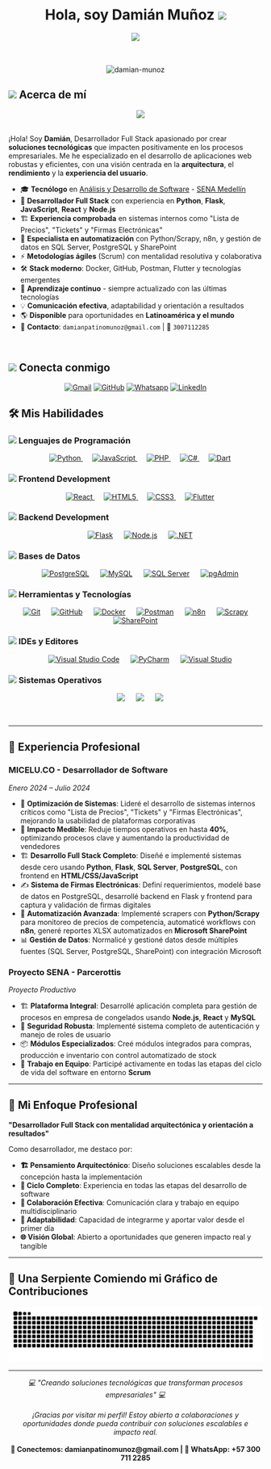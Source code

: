 <h1 align="center">Hola, soy Damián Muñoz <img src="https://media.giphy.com/media/hvRJCLFzcasrR4ia7z/giphy.gif" width="35"></h1>
<p align="center">
  <a href="https://github.com/DenverCoder1/readme-typing-svg"><img src="https://readme-typing-svg.herokuapp.com?font=Time+New+Roman&color=%23C8BE25&size=25&center=true&vCenter=true&width=600&height=100&lines=Desarrollador+Full+Stack;Especialista+en+Python+%26+JavaScript;Tecnólogo+SENA+en+Desarrollo+de+Software;Creador+de+Soluciones+Escalables;Experto+en+Arquitectura+Web;Automatización+%26+Optimización;Siempre+aprendiendo+nuevas+tecnologías"></a>
</p>

<br>

<p align="center"> 
	<img src="https://komarev.com/ghpvc/?username=tuusuario&label=Visitas%20al%20perfil&color=0047AB&style=plastic?" alt="damian-munoz" height=25px, width=160px/> 
</p>

## <picture><img src = "https://github.com/7oSkaaa/7oSkaaa/blob/main/Images/about_me.gif?raw=true" width = 50px></picture> Acerca de mí

<picture> <img align="right" src="https://github.com/7oSkaaa/7oSkaaa/blob/main/Images/Right_Side.gif?raw=true" width = 250px></picture>

<br><br>

¡Hola! Soy **Damián**, Desarrollador Full Stack apasionado por crear **soluciones tecnológicas** que impacten positivamente en los procesos empresariales. Me he especializado en el desarrollo de aplicaciones web robustas y eficientes, con una visión centrada en la **arquitectura**, el **rendimiento** y la **experiencia del usuario**.

- 🎓 **Tecnólogo** en [Análisis y Desarrollo de Software](https://www.sena.edu.co/) - [SENA Medellín](https://www.sena.edu.co/)
- 💼 **Desarrollador Full Stack** con experiencia en **Python**, **Flask**, **JavaScript**, **React** y **Node.js**
- 🏗️ **Experiencia comprobada** en sistemas internos como "Lista de Precios", "Tickets" y "Firmas Electrónicas"
- 🤖 **Especialista en automatización** con Python/Scrapy, n8n, y gestión de datos en SQL Server, PostgreSQL y SharePoint
- ⚡ **Metodologías ágiles** (Scrum) con mentalidad resolutiva y colaborativa
- 🛠️ **Stack moderno**: Docker, GitHub, Postman, Flutter y tecnologías emergentes
- 🌱 **Aprendizaje continuo** - siempre actualizado con las últimas tecnologías
- 💡 **Comunicación efectiva**, adaptabilidad y orientación a resultados
- 🌎 **Disponible** para oportunidades en **Latinoamérica y el mundo**
- 📧 **Contacto**: `damianpatinomunoz@gmail.com` | 📱 `3007112285`

<br>

## <picture> <img src="https://github.com/7oSkaaa/7oSkaaa/blob/main/Images/Connect-with-me.gif?raw=true" width="100px"> </picture> Conecta conmigo
<p align="center">
	<a href="mailto:damianpatinomunoz@gmail.com"><img src="https://img.shields.io/badge/gmail-%23EA4335.svg?style=plastic&logo=gmail&logoColor=white" alt="Gmail"/></a>
	<a href="https://github.com/tuusuario"><img src="https://img.shields.io/badge/github-%23181717.svg?style=plastic&logo=github&logoColor=white" alt="GitHub"/></a>
	<a href="https://wa.me/573007112285"><img src="https://img.shields.io/badge/whatsapp-%2325D366.svg?style=plastic&logo=whatsapp&logoColor=white" alt="Whatsapp"/></a>
	<a href="https://www.linkedin.com/in/damian-muñoz0712"><img src="https://img.shields.io/badge/linkedin-%230A66C2.svg?style=plastic&logo=linkedin&logoColor=white" alt="LinkedIn"/></a>
</p>

## 🛠️ Mis Habilidades

### <picture> <img src = "https://github.com/7oSkaaa/7oSkaaa/blob/main/Images/Programming_Languages.gif?raw=true" width = 50px>  </picture> Lenguajes de Programación

<p align="center"> 
  &emsp; 
  <a href="https://www.python.org" target="_blank"> 
    <img alt="Python" src="https://img.shields.io/badge/Python%20-%2314354C.svg?style=plastic&logo=python&logoColor=white">
  </a> 
  &emsp;
  <a href="https://developer.mozilla.org/en-US/docs/Web/JavaScript" target="_blank"> 
     <img alt="JavaScript" src="https://img.shields.io/badge/JavaScript%20-%23F7DF1E.svg?style=plastic&logo=javascript&logoColor=black">
   </a>
  &emsp;
  <a href="https://www.php.net/" target="_blank"> 
    <img alt="PHP" src="https://img.shields.io/badge/PHP-%23777BB4.svg?style=plastic&logo=php&logoColor=white">
  </a>
  &emsp;
   <a href="https://docs.microsoft.com/en-us/dotnet/csharp/" target="_blank">
    <img alt="C#" src="https://img.shields.io/badge/C%23-%23239120.svg?style=plastic&logo=c-sharp&logoColor=white">
  </a>
  &emsp;
   <a href="https://dart.dev/" target="_blank">
    <img alt="Dart" src="https://img.shields.io/badge/Dart-%230175C2.svg?style=plastic&logo=dart&logoColor=white">
  </a>
</p>

### <picture> <img src = "https://github.com/7oSkaaa/7oSkaaa/blob/main/Images/Front_End.gif?raw=true" width = 50px>  </picture> Frontend Development
<p align="center"> 
  &emsp; 
  <a href="https://reactjs.org/" target="_blank"> 
   <img alt="React" src="https://img.shields.io/badge/React-%2361DAFB.svg?style=plastic&logo=react&logoColor=black">
  </a>   
  &emsp;
  <a href="https://www.w3.org/html/" target="_blank">
    <img alt="HTML5" src="https://img.shields.io/badge/HTML5%20-%23E34F26.svg?style=plastic&logo=html5&logoColor=white">
  </a> 
  &emsp;
  <a href="https://www.w3schools.com/css/" target="_blank">
    <img alt="CSS3" src="https://img.shields.io/badge/CSS3%20-%231572B6.svg?style=plastic&logo=css3&logoColor=white">
  </a>
  &emsp;
  <a href="https://flutter.dev/" target="_blank"> 
     <img alt="Flutter" src="https://img.shields.io/badge/Flutter-%2302569B.svg?style=plastic&logo=flutter&logoColor=white">
   </a>
</p>

### <picture> <img src = "https://github.com/7oSkaaa/7oSkaaa/blob/main/Images/CP_PS.gif?raw=true" width = 50px>  </picture> Backend Development
<p align="center">
  &emsp;
    <a href="https://flask.palletsprojects.com/" target="_blank"><img alt="Flask" src="https://img.shields.io/badge/Flask-%23000.svg?style=plastic&logo=flask&logoColor=white"></a>
  &emsp;
    <a href="https://nodejs.org/" target="_blank"><img alt="Node.js" src="https://img.shields.io/badge/Node.js-%2343853D.svg?style=plastic&logo=node.js&logoColor=white"></a>
  &emsp;
    <a href="https://dotnet.microsoft.com/" target="_blank"><img alt=".NET" src="https://img.shields.io/badge/.NET-%235C2D91.svg?style=plastic&logo=.net&logoColor=white"></a>
</p>

### <picture> <img src = "https://github.com/7oSkaaa/7oSkaaa/blob/main/Images/Software_Tools.gif?raw=true" width = 50px>  </picture> Bases de Datos

<p align="center">
  &emsp;
    <a href="https://www.postgresql.org/" target="_blank"><img alt="PostgreSQL" src="https://img.shields.io/badge/PostgreSQL-%23336791.svg?style=plastic&logo=postgresql&logoColor=white"></a>
  &emsp;
    <a href="https://www.mysql.com/" target="_blank"><img alt="MySQL" src="https://img.shields.io/badge/MySQL-%234479A1.svg?style=plastic&logo=mysql&logoColor=white"></a>
  &emsp;
    <a href="https://www.microsoft.com/en-us/sql-server" target="_blank"><img alt="SQL Server" src="https://img.shields.io/badge/SQL%20Server-%23CC2927.svg?style=plastic&logo=microsoft-sql-server&logoColor=white"></a>
  &emsp;
    <a href="https://www.pgadmin.org/" target="_blank"><img alt="pgAdmin" src="https://img.shields.io/badge/pgAdmin-%23336791.svg?style=plastic&logo=postgresql&logoColor=white"></a>
</p>

 ### <picture> <img src = "https://github.com/7oSkaaa/7oSkaaa/blob/main/Images/Software_Tools.gif?raw=true" width = 50px>  </picture> Herramientas y Tecnologías
 
<p align="center">
  &emsp;
    <a href="#"><img alt="Git" src="https://img.shields.io/badge/Git%20-%23F05033.svg?style=plastic&logo=git&logoColor=white"></a>
  &emsp;
    <a href="#"><img alt="GitHub" src="https://img.shields.io/badge/github-%23181717.svg?style=plastic&logo=github&logoColor=white"></a>
  &emsp;
    <a href="#"><img alt="Docker" src="https://img.shields.io/badge/Docker-%232496ED.svg?style=plastic&logo=docker&logoColor=white"></a>
  &emsp;
    <a href="#"><img alt="Postman" src="https://img.shields.io/badge/Postman-%23FF6C37.svg?style=plastic&logo=postman&logoColor=white"></a>
  &emsp;
    <a href="#"><img alt="n8n" src="https://img.shields.io/badge/n8n-%23EA4B71.svg?style=plastic&logo=n8n&logoColor=white"></a>
  &emsp;
    <a href="#"><img alt="Scrapy" src="https://img.shields.io/badge/Scrapy-%23060302.svg?style=plastic&logo=scrapy&logoColor=white"></a>
  &emsp;
    <a href="#"><img alt="SharePoint" src="https://img.shields.io/badge/SharePoint-%230078D4.svg?style=plastic&logo=microsoft-sharepoint&logoColor=white"></a>
</p>

 ### <picture> <img src = "https://github.com/7oSkaaa/7oSkaaa/blob/main/Images/IDEs.gif?raw=true" width = 50px>  </picture> IDEs y Editores
 
<p align="center">
  &emsp;
    <a href="#"><img alt="Visual Studio Code" src="https://img.shields.io/badge/Visual%20Studio%20Code-0078d7.svg?style=plastic&logo=visual-studio-code&logoColor=white"></a>
  &emsp;
    <a href="#"><img alt="PyCharm" src="https://img.shields.io/badge/PyCharm-%23000000.svg?style=plastic&logo=pycharm&logoColor=white" /></a>
  &emsp;
    <a href="#"><img alt="Visual Studio" src="https://img.shields.io/badge/Visual%20Studio-%235C2D91.svg?style=plastic&logo=visual-studio&logoColor=white" /></a>
</p>

### <picture> <img src = "https://github.com/7oSkaaa/7oSkaaa/blob/main/Images/OS.gif?raw=true" width = 50px>  </picture> Sistemas Operativos
 
<p align="center">
  &emsp;
    <a href="#"><img src="https://img.shields.io/badge/Windows-0078D6?style=plastic&logo=windows&logoColor=white"></a>
  &emsp;
    <a href="#"><img src="https://img.shields.io/badge/Linux-FCC624?style=plastic&logo=linux&logoColor=black"></a>
  &emsp;
    <a href="#"><img src="https://img.shields.io/badge/Ubuntu-E95420?style=plastic&logo=ubuntu&logoColor=white"></a>
</p>

<br> 

---

## 💼 Experiencia Profesional

### **MICELU.CO** - Desarrollador de Software
*Enero 2024 – Julio 2024*

- 🎯 **Optimización de Sistemas**: Lideré el desarrollo de sistemas internos críticos como "Lista de Precios", "Tickets" y "Firmas Electrónicas", mejorando la usabilidad de plataformas corporativas
- 🚀 **Impacto Medible**: Reduje tiempos operativos en hasta **40%**, optimizando procesos clave y aumentando la productividad de vendedores
- 🏗️ **Desarrollo Full Stack Completo**: Diseñé e implementé sistemas desde cero usando **Python**, **Flask**, **SQL Server**, **PostgreSQL**, con frontend en **HTML/CSS/JavaScript**
- ✍️ **Sistema de Firmas Electrónicas**: Definí requerimientos, modelé base de datos en PostgreSQL, desarrollé backend en Flask y frontend para captura y validación de firmas digitales
- 🤖 **Automatización Avanzada**: Implementé scrapers con **Python/Scrapy** para monitoreo de precios de competencia, automaticé workflows con **n8n**, generé reportes XLSX automatizados en **Microsoft SharePoint**
- 📊 **Gestión de Datos**: Normalicé y gestioné datos desde múltiples fuentes (SQL Server, PostgreSQL, SharePoint) con integración Microsoft

### **Proyecto SENA** - Parcerottis
*Proyecto Productivo*

- 🏗️ **Plataforma Integral**: Desarrollé aplicación completa para gestión de procesos en empresa de congelados usando **Node.js**, **React** y **MySQL**  
- 🔐 **Seguridad Robusta**: Implementé sistema completo de autenticación y manejo de roles de usuario
- 📦 **Módulos Especializados**: Creé módulos integrados para compras, producción e inventario con control automatizado de stock
- 👥 **Trabajo en Equipo**: Participé activamente en todas las etapas del ciclo de vida del software en entorno **Scrum**

---

## 🎯 Mi Enfoque Profesional

**"Desarrollador Full Stack con mentalidad arquitectónica y orientación a resultados"**

Como desarrollador, me destaco por:

- **🏗️ Pensamiento Arquitectónico**: Diseño soluciones escalables desde la concepción hasta la implementación
- **🔄 Ciclo Completo**: Experiencia en todas las etapas del desarrollo de software
- **👥 Colaboración Efectiva**: Comunicación clara y trabajo en equipo multidisciplinario  
- **🚀 Adaptabilidad**: Capacidad de integrarme y aportar valor desde el primer día
- **🌐 Visión Global**: Abierto a oportunidades que generen impacto real y tangible

---


## 🐍 Una Serpiente Comiendo mi Gráfico de Contribuciones
	
<p align = "center">
	<img src = "https://github.com/7oSkaaa/7oSkaaa/blob/output/github-contribution-grid-snake.svg?" alt = "Snake Game"/>
</p>

---

<p align="center">
  <i>💻 "Creando soluciones tecnológicas que transforman procesos empresariales" 💻</i>
  <br><br>
  <i>¡Gracias por visitar mi perfil! Estoy abierto a colaboraciones y oportunidades donde pueda contribuir con soluciones escalables e impacto real.</i>
  <br><br>
  <strong>📧 Conectemos: damianpatinomunoz@gmail.com | 📱 WhatsApp: +57 300 711 2285</strong>
</p>
